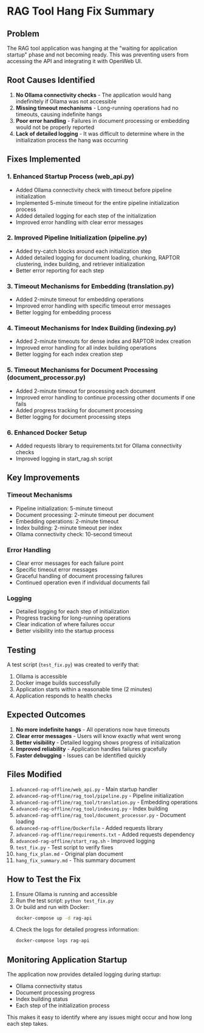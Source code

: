 # RAG Tool Hang Fix Summary

## Problem
The RAG tool application was hanging at the "waiting for application startup" phase and not becoming ready. This was preventing users from accessing the API and integrating it with OpenWeb UI.

## Root Causes Identified
1. **No Ollama connectivity checks** - The application would hang indefinitely if Ollama was not accessible
2. **Missing timeout mechanisms** - Long-running operations had no timeouts, causing indefinite hangs
3. **Poor error handling** - Failures in document processing or embedding would not be properly reported
4. **Lack of detailed logging** - It was difficult to determine where in the initialization process the hang was occurring

## Fixes Implemented

### 1. Enhanced Startup Process (web_api.py)
- Added Ollama connectivity check with timeout before pipeline initialization
- Implemented 5-minute timeout for the entire pipeline initialization process
- Added detailed logging for each step of the initialization
- Improved error handling with clear error messages

### 2. Improved Pipeline Initialization (pipeline.py)
- Added try-catch blocks around each initialization step
- Added detailed logging for document loading, chunking, RAPTOR clustering, index building, and retriever initialization
- Better error reporting for each step

### 3. Timeout Mechanisms for Embedding (translation.py)
- Added 2-minute timeout for embedding operations
- Improved error handling with specific timeout error messages
- Better logging for embedding process

### 4. Timeout Mechanisms for Index Building (indexing.py)
- Added 2-minute timeouts for dense index and RAPTOR index creation
- Improved error handling for all index building operations
- Better logging for each index creation step

### 5. Timeout Mechanisms for Document Processing (document_processor.py)
- Added 2-minute timeout for processing each document
- Improved error handling to continue processing other documents if one fails
- Added progress tracking for document processing
- Better logging for document processing steps

### 6. Enhanced Docker Setup
- Added requests library to requirements.txt for Ollama connectivity checks
- Improved logging in start_rag.sh script

## Key Improvements

### Timeout Mechanisms
- Pipeline initialization: 5-minute timeout
- Document processing: 2-minute timeout per document
- Embedding operations: 2-minute timeout
- Index building: 2-minute timeout per index
- Ollama connectivity check: 10-second timeout

### Error Handling
- Clear error messages for each failure point
- Specific timeout error messages
- Graceful handling of document processing failures
- Continued operation even if individual documents fail

### Logging
- Detailed logging for each step of initialization
- Progress tracking for long-running operations
- Clear indication of where failures occur
- Better visibility into the startup process

## Testing
A test script (`test_fix.py`) was created to verify that:
1. Ollama is accessible
2. Docker image builds successfully
3. Application starts within a reasonable time (2 minutes)
4. Application responds to health checks

## Expected Outcomes
1. **No more indefinite hangs** - All operations now have timeouts
2. **Clear error messages** - Users will know exactly what went wrong
3. **Better visibility** - Detailed logging shows progress of initialization
4. **Improved reliability** - Application handles failures gracefully
5. **Faster debugging** - Issues can be identified quickly

## Files Modified
1. `advanced-rag-offline/web_api.py` - Main startup handler
2. `advanced-rag-offline/rag_tool/pipeline.py` - Pipeline initialization
3. `advanced-rag-offline/rag_tool/translation.py` - Embedding operations
4. `advanced-rag-offline/rag_tool/indexing.py` - Index building
5. `advanced-rag-offline/rag_tool/document_processor.py` - Document loading
6. `advanced-rag-offline/Dockerfile` - Added requests library
7. `advanced-rag-offline/requirements.txt` - Added requests dependency
8. `advanced-rag-offline/start_rag.sh` - Improved logging
9. `test_fix.py` - Test script to verify fixes
10. `hang_fix_plan.md` - Original plan document
11. `hang_fix_summary.md` - This summary document

## How to Test the Fix
1. Ensure Ollama is running and accessible
2. Run the test script: `python test_fix.py`
3. Or build and run with Docker:
   ```bash
   docker-compose up -d rag-api
   ```
4. Check the logs for detailed progress information:
   ```bash
   docker-compose logs rag-api
   ```

## Monitoring Application Startup
The application now provides detailed logging during startup:
- Ollama connectivity status
- Document processing progress
- Index building status
- Each step of the initialization process

This makes it easy to identify where any issues might occur and how long each step takes.